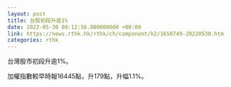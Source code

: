 ```yaml
---
layout: post
title: 台股初段升逾1%
date: 2022-05-30 09:12:56.000000000 +08:00
link: https://news.rthk.hk/rthk/ch/component/k2/1650749-20220530.htm
categories: rthk
---
```


台灣股市初段升逾1%。

加權指數較早時報16445點，升179點，升幅1.1%。
